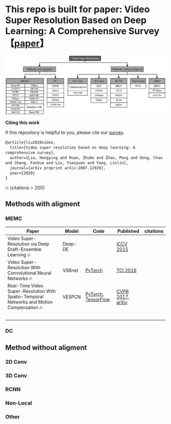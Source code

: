 # This repo is built for paper: Video Super Resolution Based on Deep Learning: A Comprehensive Survey【[paper](https://arxiv.org/abs/2007.12928)】

![image](./imgs/classification.png)



**Citing this work**

If this repository is helpful to you, please cite our [survey](https://arxiv.org/abs/2007.12928).

```
@article{liu2020video,
  title={Video super resolution based on deep learning: A comprehensive survey},
  author={Liu, Hongying and Ruan, Zhubo and Zhao, Peng and Dong, Chao and Shang, Fanhua and Liu, Yuanyuan and Yang, Linlin},
  journal={arXiv preprint arXiv:2007.12928},
  year={2020}
}
```

🔥 (citations > 200)  

## Methods with aligment

### MEMC

| Paper                                                        | Model   | Code                                                         | Published                                                    | citations |
| ------------------------------------------------------------ | ------- | ------------------------------------------------------------ | ------------------------------------------------------------ | --------- |
| Video Super-Resolution via Deep Draft-Ensemble Learning 🔥    | Deep-DE |                                                              | [ICCV 2015](https://openaccess.thecvf.com/content_iccv_2015/html/Liao_Video_Super-Resolution_via_ICCV_2015_paper.html) |           |
| Video Super-Resolution With Convolutional Neural Networks 🔥  | VSRnet  | [PyTorch](https://github.com/usstdqq/vsrnet_pytorch)         | [TCI 2016](https://ieeexplore.ieee.org/document/7444187)     |           |
| Real-Time Video Super-Resolution With Spatio-Temporal Networks and Motion Compensation 🔥 | VESPCN  | [PyTorch](https://github.com/JuheonYi/VESPCN-PyTorch), [TensorFlow](https://github.com/JuheonYi/VESPCN-tensorflow) | [CVPR 2017](https://openaccess.thecvf.com/content_cvpr_2017/html/Caballero_Real-Time_Video_Super-Resolution_CVPR_2017_paper.html), [arXiv](http://arxiv.org/abs/1611.05250v2) |           |
|                                                              |         |                                                              |                                                              |           |
|                                                              |         |                                                              |                                                              |           |
|                                                              |         |                                                              |                                                              |           |
|                                                              |         |                                                              |                                                              |           |
|                                                              |         |                                                              |                                                              |           |



### DC



## Method without aligment

### 2D Conv



### 3D Conv



### RCNN



### Non-Local



### Other






